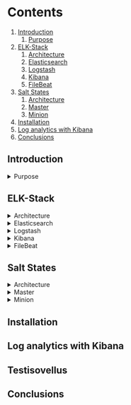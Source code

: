 # Contents

1. [Introduction](#introduction)
    1. [Purpose](#purpose)
2. [ELK-Stack](#elk-stack)
    1. [Architecture](#architecture)
    2. [Elasticsearch](#elasticsearch)
    3. [Logstash](#logstash)
    4. [Kibana](#kibana)
    5. [FileBeat](#filebeat)
3. [Salt States](#salt-states) 
    1. [Architecture](#architecture2)
    2. [Master](#master)
    3. [Minion](#minion)
4. [Installation](#installation)
5. [Log analytics with Kibana](#analytics)
6. [Conclusions](#conclusions)

## Introduction  <a name="introduction"></a>

<details>
    
<summary>Purpose<a name="purpose"></a></summary>

</details>

## ELK-Stack <a name="elk-stack"></a>

<details>
    
<summary>Architecture <a name="architecture"></a></summary>

</details>

<details>
    
<summary>Elasticsearch <a name="elasticsearch"></a></summary>

</details>

<details>
    
<summary>Logstash <a name="logstash"></a></summary>

</details>

<details>
    
<summary>Kibana <a name="kibana"></a></summary>

</details>

<details>
    
<summary>FileBeat <a name="filebeat"></a></summary>

</details>

## Salt States <a name="salt-states"></a>


<details>
    
<summary>Architecture <a name="architecture2"></a></summary>

</details>

<details>
    
<summary>Master <a name="master"></a></summary>

</details>

<details>

<summary>Minion <a name="minion"></a></summary>

</details>


## Installation  <a name="installation"></a>
## Log analytics with Kibana  <a name="analytics"></a>
## Testisovellus  <a name="Testisovellus"></a>
## Conclusions  <a name="conclusions"></a>

